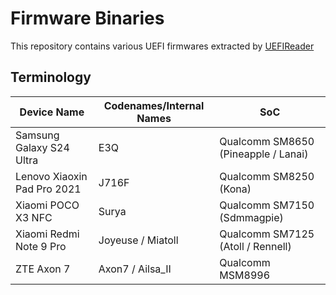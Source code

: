 # Firmware Binaries

This repository contains various UEFI firmwares extracted by [UEFIReader](https://github.com/WOA-Project/UEFIReader)

## Terminology

| Device Name                 | Codenames/Internal Names | SoC                                 |
|-----------------------------|--------------------------|-------------------------------------|
| Samsung Galaxy S24 Ultra    | E3Q                      | Qualcomm SM8650 (Pineapple / Lanai) |
| Lenovo Xiaoxin Pad Pro 2021 | J716F                    | Qualcomm SM8250 (Kona)              |
| Xiaomi POCO X3 NFC          | Surya                    | Qualcomm SM7150 (Sdmmagpie)         |
| Xiaomi Redmi Note 9 Pro     | Joyeuse / Miatoll        | Qualcomm SM7125 (Atoll / Rennell)   |
| ZTE Axon 7                  | Axon7 / Ailsa_II         | Qualcomm MSM8996                    |
